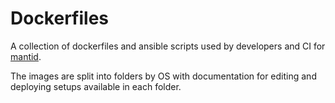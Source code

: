 # Dockerfiles

A collection of dockerfiles and ansible scripts used by developers and CI for
[mantid](https://github.com/mantidproject/mantid). 

The images are split into folders by OS with documentation for editing and deploying setups available in each folder.
